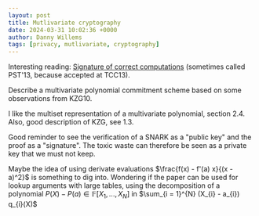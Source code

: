 ```yaml
---
layout: post
title: Mutlivariate cryptography
date: 2024-03-31 10:02:36 +0000
author: Danny Willems
tags: [privacy, mutlivariate, cryptography]
---
```



Interesting reading: [Signature of correct
computations](https://eprint.iacr.org/2011/587.pdf) (sometimes called PST'13,
because accepted at TCC13).

Describe a multivariate polynomial commitment scheme based on some observations from KZG10.

I like the multiset representation of a multivariate polynomial, section 2.4.
Also, good description of KZG, see 1.3.

Good reminder to see the verification of a SNARK as a "public key" and the proof
as a "signature". The toxic waste can therefore be seen as a private key that we
must not keep.

Maybe the idea of using derivate evaluations $\frac{f(x) - f'(a) x}{(x - a)^2}$ is
something to dig into.
Wondering if the paper can be used for lookup arguments with large tables, using the decomposition of a polynomial $P(X) - P(a) \in \mathbb{F}[X_{1}, ..., X_{N}]$ in $\sum_{i = 1}^{N} (X_{i} - a_{i}) q_{i}(X)$
